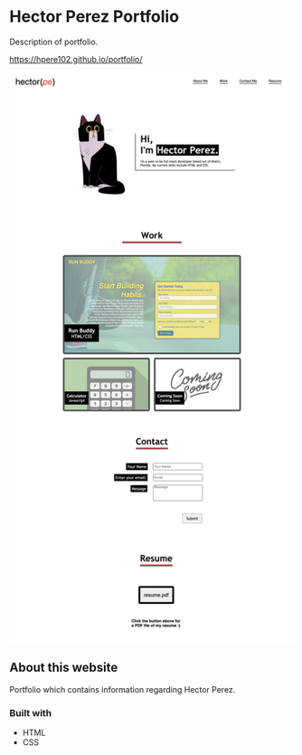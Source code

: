 # Hector Perez Portfolio

Description of portfolio.

https://hpere102.github.io/portfolio/

![Website layout](assets/images/screen-capture.png)

## About this website

Portfolio which contains information regarding Hector Perez.

### Built with

* HTML
* CSS


